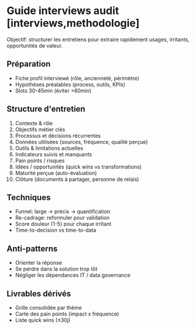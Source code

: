# Guide interviews audit [interviews,methodologie]
Objectif: structurer les entretiens pour extraire rapidement usages, irritants, opportunités de valeur.

## Préparation
- Fiche profil interviewé (rôle, ancienneté, périmètre)
- Hypothèses préalables (process, outils, KPIs)
- Slots 30-45min (éviter >60min)

## Structure d'entretien
1. Contexte & rôle
2. Objectifs métier clés
3. Processus et décisions récurrentes
4. Données utilisées (sources, fréquence, qualité perçue)
5. Outils & limitations actuelles
6. Indicateurs suivis et manquants
7. Pain points / risques
8. Idées / opportunités (quick wins vs transformations)
9. Maturité perçue (auto-évaluation)
10. Clôture (documents à partager, personne de relais)

## Techniques
- Funnel: large -> précis -> quantification
- Re-cadrage: reformuler pour validation
- Score douleur (1-5) pour chaque irritant
- Time-to-decision vs time-to-data

## Anti-patterns
- Orienter la réponse
- Se perdre dans la solution trop tôt
- Négliger les dépendances IT / data governance

## Livrables dérivés
- Grille consolidée par thème
- Carte des pain points (impact x fréquence)
- Liste quick wins (≤30j)

